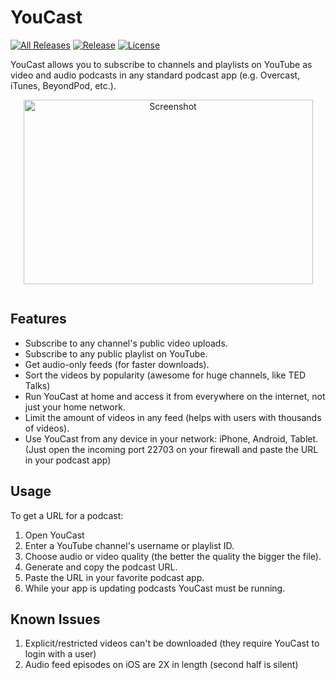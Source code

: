 YouCast
=======

[![All Releases](https://img.shields.io/github/downloads/i3arnon/YouCast/total.svg)](https://github.com/i3arnon/YouCast/releases)
[![Release](https://img.shields.io/github/release/i3arnon/YouCast.svg)](https://github.com/i3arnon/YouCast/releases)
[![License](https://img.shields.io/github/license/i3arnon/YouCast.svg)](LICENSE)

YouCast allows you to subscribe to channels and playlists on YouTube as video and audio podcasts in any standard podcast app (e.g. Overcast, iTunes, BeyondPod, etc.).

<p align="center"><img style="display: block; margin-left: auto; margin-right: auto;" src="https://raw.githubusercontent.com/I3arnon/YouCast/master/src/Screenshot.PNG" alt="Screenshot" width="463" height="295" /></p>

<p align="center"><a href="http://www.paypal.com/cgi-bin/webscr?cmd=_s-xclick&amp;hosted_button_id=B8VLNS5S6UBEE"><img style="display: block; margin-left: auto; margin-right: auto;" src="http://www.paypalobjects.com/en_US/i/btn/btn_donateCC_LG_global.gif" alt="" /></a></p>

## Features
 - Subscribe to any channel's public video uploads.
 - Subscribe to any public playlist on YouTube.
 - Get audio-only feeds (for faster downloads).
 - Sort the videos by popularity (awesome for huge channels, like TED Talks)
 - Run YouCast at home and access it from everywhere on the internet, not just your home network.
 - Limit the amount of videos in any feed (helps with users with thousands of videos).
 - Use YouCast from any device in your network: iPhone, Android, Tablet. (Just open the incoming port 22703 on your firewall and paste the URL in your podcast app)

## Usage
To get a URL for a podcast:

1. Open YouCast
1. Enter a YouTube channel's username or playlist ID.
1. Choose audio or video quality (the better the quality the bigger the file).
1. Generate and copy the podcast URL.
1. Paste the URL in your favorite podcast app.
1. While your app is updating podcasts YouCast must be running.

## Known Issues

1. Explicit/restricted videos can't be downloaded (they require YouCast to login with a user)
1. Audio feed episodes on iOS are 2X in length (second half is silent)
